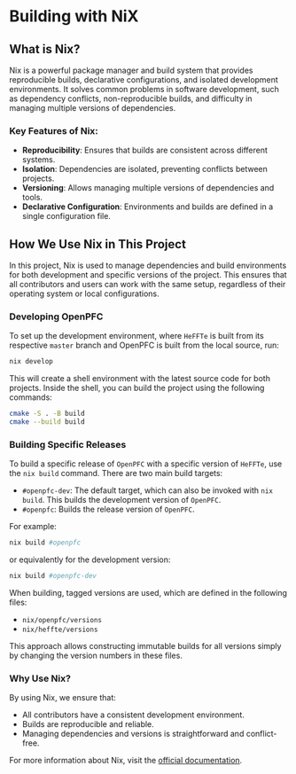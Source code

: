 # Building with NiX

## What is Nix?

Nix is a powerful package manager and build system that provides reproducible
builds, declarative configurations, and isolated development environments. It
solves common problems in software development, such as dependency conflicts,
non-reproducible builds, and difficulty in managing multiple versions of
dependencies.

### Key Features of Nix:

- **Reproducibility**: Ensures that builds are consistent across different
  systems.
- **Isolation**: Dependencies are isolated, preventing conflicts between
  projects.
- **Versioning**: Allows managing multiple versions of dependencies and tools.
- **Declarative Configuration**: Environments and builds are defined in a single
  configuration file.

## How We Use Nix in This Project

In this project, Nix is used to manage dependencies and build environments for
both development and specific versions of the project. This ensures that all
contributors and users can work with the same setup, regardless of their
operating system or local configurations.

### Developing OpenPFC

To set up the development environment, where `HeFFTe` is built from its
respective `master` branch and OpenPFC is built from the local source, run:

```bash
nix develop
```

This will create a shell environment with the latest source code for both
projects. Inside the shell, you can build the project using the following
commands:

```bash
cmake -S . -B build
cmake --build build
```

### Building Specific Releases

To build a specific release of `OpenPFC` with a specific version of `HeFFTe`,
use the `nix build` command. There are two main build targets:

- `#openpfc-dev`: The default target, which can also be invoked with `nix
  build`. This builds the development version of `OpenPFC`.
- `#openpfc`: Builds the release version of `OpenPFC`.

For example:

```bash
nix build #openpfc
```

or equivalently for the development version:

```bash
nix build #openpfc-dev
```

When building, tagged versions are used, which are defined in the following files:

- `nix/openpfc/versions`
- `nix/heffte/versions`

This approach allows constructing immutable builds for all versions simply by
changing the version numbers in these files.

### Why Use Nix?

By using Nix, we ensure that:

- All contributors have a consistent development environment.
- Builds are reproducible and reliable.
- Managing dependencies and versions is straightforward and conflict-free.

For more information about Nix, visit the [official
documentation](https://nixos.org/manual/nix/stable/).
